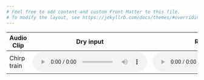 ```yaml
---
# Feel free to add content and custom Front Matter to this file.
# To modify the layout, see https://jekyllrb.com/docs/themes/#overriding-theme-defaults
---
```

<table>
  <thead>
    <tr>
      <th>Audio Clip</th>
      <th>Dry input</th>
      <th>Reference</th>
      <th>W=10s</th>
      <th>W=20s</th>
      <th>W=40s</th>
      <th>W=80s</th>
      <th>W=160s</th>
    </tr>
  </thead>
  <tbody>
    <tr>
      <td>Chirp train</td>
      <td>
        <audio controls>
          <source src="audio-examples/dry/train_input_dry.wav" type="audio/wav">
        </audio></td>
      <td>
        <audio controls>
          <source src="audio-examples/dp-2/train_phaser_rate=0p5_fb=0p7_saw.wav" type="audio/wav">
        </audio></td>
      <td>
        <audio controls>
          <source src="audio-examples/dp-2/train_W=10ms_3f70zm7c.wav" type="audio/wav">
        </audio></td>
      <td>
        <audio controls>
          <source src="audio-examples/dp-2/train_W=20ms_29ayt2gj.wav" type="audio/wav">
        </audio></td>
      <td>
        <audio controls>
          <source src="audio-examples/dp-2/train_W=40ms_2b1qi9re.wav" type="audio/wav">
        </audio></td>
      <td>
        <audio controls>
          <source src="audio-examples/dp-2/train_W=80ms_1h2lwyr8.wav" type="audio/wav">
        </audio></td>
      <td>
        <audio controls>
          <source src="audio-examples/dp-2/train_W=160ms_li4p2nw1.wav" type="audio/wav">
        </audio></td>
    </tr>
  </tbody>
</table>